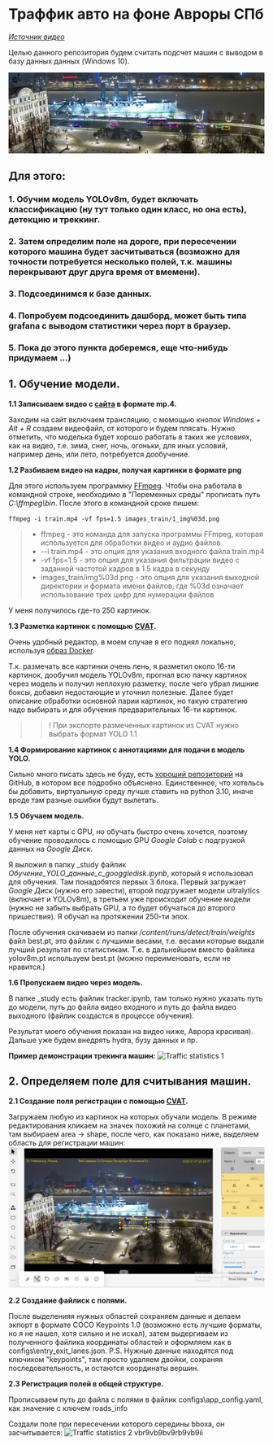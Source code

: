 # Траффик авто на фоне Авроры СПб

<a href="https://vkvideo.ru/video-18901857_456254570?ref_domain=guide-spb.fontanka.ru" target="_blank">*Источник видео*</a>

Целью данного репозитория будем считать подсчет машин с выводом в базу данных данных (Windows 10).

![Пример](content_for_readme/1_img283.png)

## Для этого:

### 1. Обучим модель YOLOv8m, будет включать классификацию (ну тут только один класс, но она есть), детекцию и треккинг.
### 2. Затем определим поле на дороге, при пересечении которого машина будет засчитываться (возможно для точности потребуется несколько полей, т.к. машины перекрывают друг друга время от вмемени).
### 3. Подсоединимся к базе данных.
### 4. Попробуем подсоединить дашборд, может быть типа grafana с выводом статистики через порт в браузер.
### 5. Пока до этого пункта доберемся, еще что-нибудь придумаем ...)

## 1. Обучение модели.
**1.1 Записываем видео с [сайта](https://guide-spb.fontanka.ru/peterburg-veb-kamery "Источник видео") в формате mp.4.**

Заходим на сайт включаем трансляцию, с момощью кнопок _Windows + Alt + R_ создаем видеофайл, от которого и будем плясать. Нужно отметить, что моделька будет хорошо работать в таких же условиях, как на видео, т.е. зима, снег, ночь, огоньки, для иных условий, например день, или лето, потребуется дообучение.

**1.2 Разбиваем видео на кадры, получая картинки в формате png**

Для этого используем программку [FFmpeg](https://ffmpeg.org/download.html).
Чтобы она работала в командной строке, необходимо в "Переменных среды" прописать путь _C:\\ffmpeg\bin_. После этого в командной сроке пишем:
```
ffmpeg -i train.mp4 -vf fps=1.5 images_train/1_img%03d.png
```
>* ffmpeg -  это команда для запуска программы FFmpeg, которая используется для обработки
видео и аудио файлов
>* --i train.mp4 - это опция для указания входного файла train.mp4
>* -vf fps=1.5 - это опция для указания фильтрации видео с заданной частотой кадров в 1.5 кадра
в секунду
>* images_train/img%03d.png - это опция для указания выходной директории и формата имени
файлов, где %03d означает использование трех цифр для нумерации файлов

У меня получилось где-то 250 картинок.

**1.3 Разметка картинок с помощью [CVAT](https://www.cvat.ai/).**

 Очень удобный редактор, в моем случае я его поднял локально, используя [образ Docker](https://docs.cvat.ai/docs/administration/basics/installation/).

Т.к. размечать все картинки очень лень, я разметил около 16-ти картинок, дообучил модель 
YOLOv8m, прогнал всю пачку картинок через модель и получил неплохую разметку, после чего убрал
 лишние боксы, добавил недостающие и уточнил полезные. Далее будет описание обработки основной 
 парии картинок, но такую стратегию надо выбирать и для обучения предварительных 16-ти картинок.

 > > ! При экспорте размеченных картинок из CVAT нужно выбрать формат YOLO 1.1

**1.4 Формирование картинок с аннотациями для подачи в модель YOLO.**

Сильно много писать здесь не буду, есть 
[хороший репозиторий](https://github.com/ankhafizov/CVAT2YOLO) на GitHub,
 в котором все подробно объяснено. Единственное, что хотельсь бы добавить,
 виртуальную среду лучше ставить на python 3.10, иначе вроде там разные
 ошибки будут вылетать.

**1.5 Обучаем модель.**

У меня нет карты с GPU, но обучать быстро очень хочется, поэтому обучение проводилось 
с помощью GPU _Google Colab_ с подгрузкой данных на _Google Диск_.

Я выложил в папку _study файлик _Обучение_YOLO_данные_с_googgledisk.ipynb_, который я использовал для обучения. Там понадобятся первых 
3 блока. Первый загружает _Google Диск_ (нужно его завести), второй подгружает модели 
ultralytics (включает и YOLOv8m), в третьем уже происходит обучение модели (нужно не забыть
выбрать GPU, а то будет обучаться до второго пришествия). Я обучал на протяжении 250-ти эпох.

После обучения скачиваем из папки _/content/runs/detect/train/weights_ файл best.pt, это 
файлик с лучшими весами, т.е. весами которые выдали лучший результат по статистикам.
Т.е. в дальнейшем вместо файлика yolov8m.pt используем best.pt (можно переименовать, если
 не нравится.)

**1.6 Пропускаем видео через модель.**

В папке _study есть файлик tracker.ipynb, там только нужно указать путь до модели, путь до файла видео входного и путь до файла видео выходного (файлик создастся в процессе обучения).

Результат моего обучения показан на видео ниже, Аврора красивая). Дальше уже будем внедрять hydra, бузу данных и пр.

__Пример демонстрации трекинга машин:__
![Traffic statistics 1](content_for_readme/1_out_3_short.gif)
## 2. Определяем поле для считывания машин.
**2.1 Создание поля регистрации с помощью [CVAT](https://www.cvat.ai/).**

Загружаем любую из картинок на которых обучали модель. В режиме редактирования кликаем на значек похожий на солнце с планетами, там выбираем area -> shape, после чего, как показано ниже, выделяем область для регистрации машин:
![Пример](content_for_readme\area.png)

**2.2 Создание файлиск с полями.**

После выделенияя нужных областей сохраняем данные и делаем экпорт в формате COCO Keypoints 1.0 (возможно есть лучшие форматы, но я не нашел, хотя сильно и не искал), затем выдергиваем из полученного файлика координаты областей и оформляем как в configs\entry_exit_lanes.json.
P.S. Нужные данные находятся под ключиком "keypoints", там просто удаляем двойки, сохраняя последовательность, и остаются координаты вершин.

**2.3 Регистрация полей в общей структуре.**

Прописываем путь до файла с полями в файлик configs\app_config.yaml, как значение с ключем roads_info

Создали поле при пересечении которого середины bboxа, он засчитывается:
![Traffic statistics 2](content_for_readme/aurora_short.gif)
vbr9vb9bv9rb9vb9ii